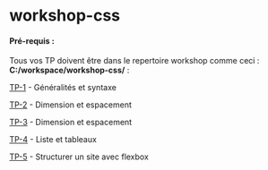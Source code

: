 # workshop-css

#### Pré-requis :
Tous vos TP doivent être dans le repertoire workshop comme ceci : **C:/workspace/workshop-css/** : 


[TP-1](tp-1.md) - Généralités et syntaxe

[TP-2](tp-2.md) -  Dimension et espacement

[TP-3](tp-3/tp-3.md) - Dimension et espacement

[TP-4](tp-4/tp-4.md) - Liste et tableaux

[TP-5](tp-5/tp-5.md) - Structurer un site avec flexbox
